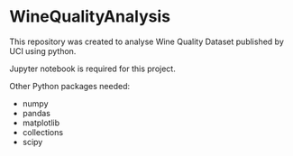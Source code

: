 # WineQualityAnalysis
This repository was created to analyse Wine Quality Dataset published by UCI using python. 

Jupyter notebook is required for this project.

Other Python packages needed:
- numpy
- pandas
- matplotlib
- collections
- scipy

